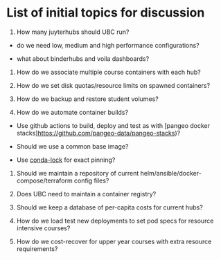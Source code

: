 # List of initial topics for discussion

1. How many juyterhubs should UBC run?

* do we need low, medium and high performance configurations?

* what about binderhubs and voila dashboards?

1. How do we associate multiple course containers with each hub?

1. How do we set disk quotas/resource limits on spawned containers?

1. How do we backup and restore student volumes?

1. How do we automate container builds?

* Use github actions to build, deploy and test as with [pangeo docker stacks]https://github.com/pangeo-data/pangeo-stacks)?

* Should we use a common base image?

* Use [conda-lock](https://github.com/brl0/conda-lock) for exact pinning?

1. Should we maintain a repository of current helm/ansible/docker-compose/terraform config files?

1. Does UBC need to maintain a container registry?

1. Should we keep a database of per-capita costs for current hubs?

1. How do we load test new deployments to set pod specs for resource intensive courses?

1. How do we cost-recover for upper year courses with extra resource requirements?








